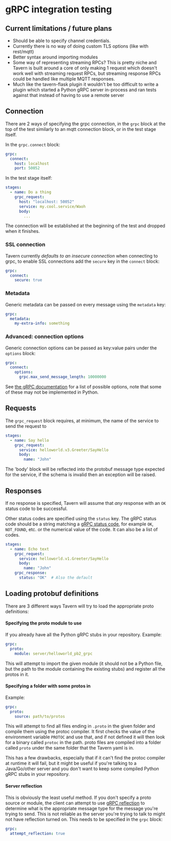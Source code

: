 # gRPC integration testing

## Current limitations / future plans

- Should be able to specify channel credentials.
- Currently there is no way of doing custom TLS options (like with rest/mqtt)
- Better syntax around importing modules
- Some way of representing streaming RPCs? This is pretty niche and Tavern is built around a core of only making 1
  request which doesn't work well with streaming request RPCs, but streaming response RPCs could be handled like
  multiple MQTT responses.
- Much like the tavern-flask plugin it wouldn't be too difficult to write a plugin which started a Python gRPC server
  in-process and ran tests against that instead of having to use a remote server

## Connection

There are 2 ways of specifying the grpc connection, in the `grpc` block at the top of the test similarly to an mqtt
connection block, or in the test stage itself.

In the `grpc.connect` block:

```yaml
grpc:
  connect:
    host: localhost
    port: 50052
```

In the test stage itself:

```yaml
stages:
  - name: Do a thing
    grpc_request:
      host: "localhost: 50052"
      service: my.cool.service/Waoh
      body:
        ...
```

The connection will be established at the beginning of the test and dropped when it finishes.

### SSL connection

Tavern currently _defaults to an insecure connection_ when connecting to grpc, to enable SSL connections add
the `secure` key in the `connect` block:

```yaml
grpc:
  connect:
    secure: true
```

### Metadata

Generic metadata can be passed on every message using the `metadata` key:

```yaml
grpc:
  metadata:
    my-extra-info: something
```

### Advanced: connection options

Generic connection options can be passed as key:value pairs under the `options` block:

```yaml
grpc:
  connect:
    options:
      grpc.max_send_message_length: 10000000
```

See [the gRPC documentation](https://grpc.github.io/grpc/core/group__grpc__arg__keys.html) for a list of possible
options, note that some of these may not be implemented in Python.

## Requests

The `grpc_request` block requires, at minimum, the name of the service to send the request to

```yaml
stages:
  - name: Say hello
    grpc_request:
      service: helloworld.v3.Greeter/SayHello
      body:
        name: "John"
```

The 'body' block will be reflected into the protobuf message type expected for the service, if the schema is invalid
then an exception will be raised.

## Responses

If no response is specified, Tavern will assume that _any_ response with an `OK` status code to be successful.

Other status codes are specified using the `status` key. The gRPC status code should be a string matching
a [gRPC status code](https://grpc.github.io/grpc/core/md_doc_statuscodes.html), for
example `OK`, `NOT_FOUND`, etc. or the numerical value of the code. It can also be a list of codes.

```yaml
stages:
  - name: Echo text
    grpc_request:
      service: helloworld.v1.Greeter/SayHello
      body:
        name: "John"
    grpc_response:
      status: "OK"  # Also the default
```

## Loading protobuf definitions

There are 3 different ways Tavern will try to load the appropriate proto definitions:

#### Specifying the proto module to use

If you already have all the Python gRPC stubs in your repository. Example:

```yaml
grpc:
  proto:
    module: server/helloworld_pb2_grpc
```

This will attempt to import the given module (it should not be a Python file, but the path to the module containing the
existing stubs) and register all the protos in it.

#### Specifying a folder with some protos in

Example:

```yaml
grpc:
  proto:
    source: path/to/protos
```

This will attempt to find all files ending in `.proto` in the given folder and compile them using
the protoc compiler. It first checks the value of the environment variable `PROTOC` and use that,
and if not defined it will then look for a binary called `protoc` in the path. proto files are
compiled into a folder called `proto` under the same folder that the Tavern yaml is in.

This has a few drawbacks, especially that if it can't find the protoc compiler at runtime it will
fail, but it might be useful if you're talking to a Java/Go/other server and you don't want to keep
some compiled Python gRPC stubs in your repository.

#### Server reflection

This is obviously the least useful method. If you don't specify a proto source or module, the client
can attempt to
use [gRPC reflection](https://github.com/grpc/grpc/blob/master/doc/server-reflection.md) to
determine what is the appropriate message type for the message you're trying to send. This is not
reliable as the server you're trying to talk to might not have reflection turned on. This needs to be specified in
the `grpc` block:

```yaml
grpc:
  attempt_reflection: true
```
